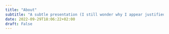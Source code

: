```yaml
---
title: "About"
subtitle: "A subtle presentation (I still wonder why I appear justified to the right)"
date: 2022-09-29T18:06:22+02:00
draft: False
---
```

